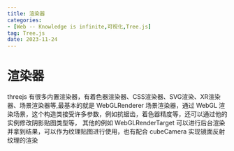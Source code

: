 ```yaml
---
title: 渲染器
categories: 
- [Web -- Knowledge is infinite,可视化,Tree.js]
tag: Tree.js
date: 2023-11-24
---
```

# 渲染器
threejs 有很多内置渲染器，有着色器渲染器、CSS渲染器、SVG渲染、XR渲染器、场景渲染器等,最基本的就是 WebGLRenderer 场景渲染器，通过 WebGL 渲染场景，这个构造类接受许多参数，例如抗锯齿，着色器精度等，还可以通过他的实例修改阴影贴图类型等， 其他的例如 WebGLRenderTarget 可以进行后台渲染并拿到结果，可以作为纹理贴图进行使用，也有配合 cubeCamera 实现镜面反射纹理的渲染
